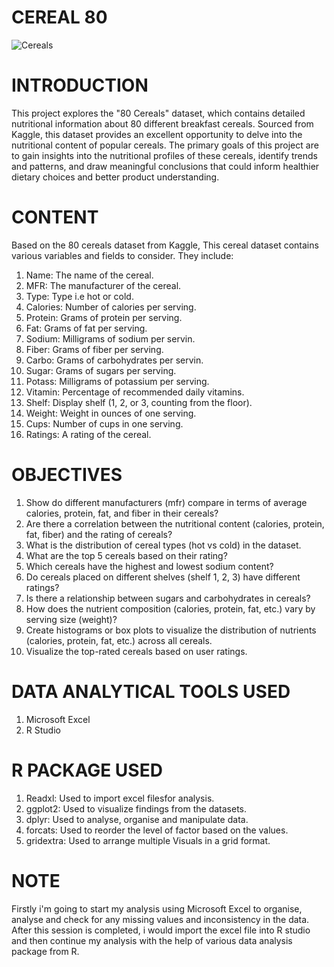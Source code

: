 # CEREAL 80

![Cereals](https://github.com/user-attachments/assets/33b16a8b-4d77-4e1e-902f-a36cc31bc52e)

# INTRODUCTION
This project explores the "80 Cereals" dataset, which contains detailed nutritional information about 80 different breakfast cereals. Sourced from Kaggle, this dataset provides an excellent opportunity to delve into the nutritional content of popular cereals. The primary goals of this project are to gain insights into the nutritional profiles of these cereals, identify trends and patterns, and draw meaningful conclusions that could inform healthier dietary choices and better product understanding.

# CONTENT
Based on the 80 cereals dataset from Kaggle, This cereal dataset contains various variables and fields to consider. They include:
1.  Name: The name of the cereal.
2.  MFR:  The manufacturer of the cereal.
3.  Type: Type i.e hot or cold.
4.  Calories: Number of calories per serving.
5.  Protein: Grams of protein per serving.
6.  Fat: Grams of fat per serving.
7.  Sodium: Milligrams of sodium per servin.
8.  Fiber: Grams of fiber per serving.
9.  Carbo: Grams of carbohydrates per servin.
10. Sugar: Grams of sugars per serving.
11. Potass: Milligrams of potassium per serving.
12. Vitamin: Percentage of recommended daily vitamins.
13. Shelf: Display shelf (1, 2, or 3, counting from the floor).
14. Weight: Weight in ounces of one serving.
15. Cups: Number of cups in one serving.
16. Ratings: A rating of the cereal.

# OBJECTIVES
1.  Show do different manufacturers (mfr) compare in terms of average calories, protein, fat, and fiber in their cereals?
2.  Are there a correlation between the nutritional content (calories, protein, fat, fiber) and the rating of cereals?
3.  What is the distribution of cereal types (hot vs cold) in the dataset.
4.  What are the top 5 cereals based on their rating?
5.  Which cereals have the highest and lowest sodium content?
6.  Do cereals placed on different shelves (shelf 1, 2, 3) have different ratings?
7.  Is there a relationship between sugars and carbohydrates in cereals?
8.  How does the nutrient composition (calories, protein, fat, etc.) vary by serving size (weight)?
9.  Create histograms or box plots to visualize the distribution of nutrients (calories, protein, fat, etc.) across all cereals.
10. Visualize the top-rated cereals based on user ratings.

# DATA ANALYTICAL TOOLS USED
1. Microsoft Excel
2. R Studio

# R PACKAGE USED
1. Readxl: Used to import excel filesfor analysis.
2. ggplot2: Used to visualize findings from the datasets.
3. dplyr: Used to analyse, organise and manipulate data.
4. forcats: Used to reorder the level of factor based on the values.
5. gridextra: Used to arrange multiple Visuals in a grid format.

# NOTE 
Firstly i'm going to start my analysis using Microsoft Excel to organise, analyse and check for any missing values and inconsistency in the data. After this session is completed, i would import the excel file into R studio and then continue my analysis with the help of various data analysis package from R.
